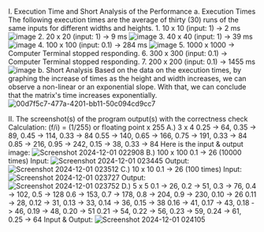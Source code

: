 I. Execution Time and Short Analysis of the Performance
    a. Execution Times
        The following execution times are the average of thirty (30) runs of the same inputs for different widths and heights.
            1. 10 x 10 (input: 1)        ->   2 ms
              ![image](https://github.com/user-attachments/assets/fe1d0a9a-1905-4d88-8c6c-579a2dcb2671)
            2. 20 x 20 (input: 1)        ->   9 ms
              ![image](https://github.com/user-attachments/assets/74fa071e-7bb1-44e4-9d54-677188f6f332)
            3. 40 x 40 (input: 1)        ->   39 ms
              ![image](https://github.com/user-attachments/assets/69da7005-d601-433c-bb38-fcae1b0082f3)
            4. 100 x 100 (input: 0.1)    ->   284 ms
              ![image](https://github.com/user-attachments/assets/3b2953b3-9a03-48e4-9031-da4fc8a59d64)
            5. 1000 x 1000               ->   Computer Terminal stopped responding.
            6. 300 x 300 (input: 0.1)    ->   Computer Terminal stopped responding.
            7. 200 x 200 (input: 0.1)    ->   1455 ms
              ![image](https://github.com/user-attachments/assets/a1b11ffa-b134-44ef-ac28-8a4a47ddf5a6)
    b. Short Analysis
        Based on the data on the execution times, by graphing the increase of times as the height and width increases, we can observe a non-linear or an exponential slope. With that, we can conclude that the matrix's time increases exponentially. 
        ![00d7f5c7-477a-4201-bb11-50c094cd9cc7](https://github.com/user-attachments/assets/57008345-ce08-4d68-b2d6-5dbf8f64d3e2)

      
II. The screenshot(s) of the program output(s) with the correctness check
        Calculation: (f/i) = (1/255) or floating point x 255
    A.) 3 x 4
    0.25 -> 64, 0.35 -> 89, 0.45 -> 114, 0.33 -> 84
    0.55 -> 140, 0.65 -> 166, 0.75 -> 191, 0.33 -> 84
    0.85 -> 216, 0.95 -> 242, 0.15 -> 38, 0.33 -> 84
    Here is the input & output image: ![Screenshot 2024-12-01 022908](https://github.com/user-attachments/assets/0069e4d0-bcf7-4d10-af16-334b6482b5cc)
    B.) 100 x 100
    0.1 -> 26 (10000 times)
    Input: ![Screenshot 2024-12-01 023445](https://github.com/user-attachments/assets/3df41887-b657-4a84-bf5b-9d25da6abcab)
    Output: ![Screenshot 2024-12-01 023512](https://github.com/user-attachments/assets/1d7d825d-76be-4511-8993-69f35fd05dbe)
    C.) 10 x 10
    0.1 -> 26 (100 times)
    Input: ![Screenshot 2024-12-01 023727](https://github.com/user-attachments/assets/947a5fa9-a80c-45cf-9a7b-63f2ba977980)
    Output: ![Screenshot 2024-12-01 023752](https://github.com/user-attachments/assets/1242cf13-a2c9-45b8-bc96-ff3e9b5e8069)
    D.) 5 x 5
    0.1 -> 26, 0.2 -> 51, 0.3 -> 76, 0.4 -> 102, 0.5 -> 128
    0.6 -> 153, 0.7 -> 178, 0.8 -> 204, 0.9 -> 230, 0.10 -> 26
    0.11 -> 28, 0.12 -> 31, 0.13 -> 33, 0.14 -> 36, 0.15 -> 38
    0.16 -> 41, 0.17 -> 43, 0.18 -> 46, 0.19 -> 48, 0.20 -> 51
    0.21 -> 54, 0.22 -> 56, 0.23 -> 59, 0.24 -> 61, 0.25 -> 64
    Input & Output: ![Screenshot 2024-12-01 024105](https://github.com/user-attachments/assets/44c0249c-3c60-4628-82ec-5b9d17bf7e64)
